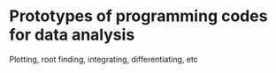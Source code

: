 <h1> Prototypes of programming codes for data analysis </h1>

Plotting, root finding, integrating, differentiating, etc
